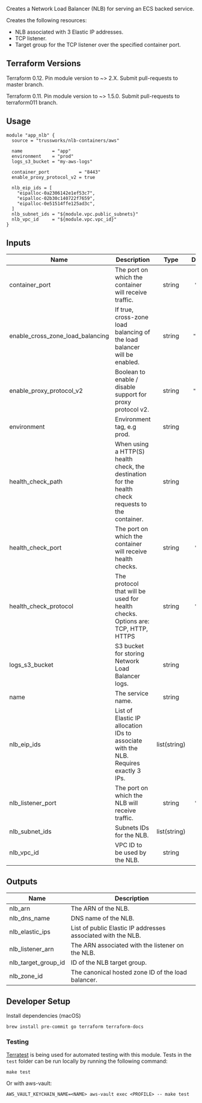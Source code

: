 Creates a Network Load Balancer (NLB) for serving an ECS backed service.

Creates the following resources:

* NLB associated with 3 Elastic IP addresses.
* TCP listener.
* Target group for the TCP listener over the specified container port.


## Terraform Versions

Terraform 0.12. Pin module version to ~> 2.X. Submit pull-requests to master branch.

Terraform 0.11. Pin module version to ~> 1.5.0. Submit pull-requests to terraform011 branch.

## Usage

```hcl
module "app_nlb" {
  source = "trussworks/nlb-containers/aws"

  name           = "app"
  environment    = "prod"
  logs_s3_bucket = "my-aws-logs"

  container_port           = "8443"
  enable_proxy_protocol_v2 = true

  nlb_eip_ids = [
    "eipalloc-0a2306142e1ef53c7",
    "eipalloc-02b30c140722f7659",
    "eipalloc-0e51514ffe125ad3c",
  ]
  nlb_subnet_ids = "${module.vpc.public_subnets}"
  nlb_vpc_id     = "${module.vpc.vpc_id}"
}
```

<!-- BEGINNING OF PRE-COMMIT-TERRAFORM DOCS HOOK -->
## Inputs

| Name | Description | Type | Default | Required |
|------|-------------|:----:|:-----:|:-----:|
| container\_port | The port on which the container will receive traffic. | string | `"443"` | no |
| enable\_cross\_zone\_load\_balancing | If true, cross-zone load balancing of the load balancer will be enabled. | string | `"true"` | no |
| enable\_proxy\_protocol\_v2 | Boolean to enable / disable support for proxy protocol v2. | string | `"true"` | no |
| environment | Environment tag, e.g prod. | string | n/a | yes |
| health\_check\_path | When using a HTTP(S) health check, the destination for the health check requests to the container. | string | `"/"` | no |
| health\_check\_port | The port on which the container will receive health checks. | string | `"443"` | no |
| health\_check\_protocol | The protocol that will be used for health checks.  Options are: TCP, HTTP, HTTPS | string | `"TCP"` | no |
| logs\_s3\_bucket | S3 bucket for storing Network Load Balancer logs. | string | n/a | yes |
| name | The service name. | string | n/a | yes |
| nlb\_eip\_ids | List of Elastic IP allocation IDs to associate with the NLB. Requires exactly 3 IPs. | list(string) | n/a | yes |
| nlb\_listener\_port | The port on which the NLB will receive traffic. | string | `"443"` | no |
| nlb\_subnet\_ids | Subnets IDs for the NLB. | list(string) | n/a | yes |
| nlb\_vpc\_id | VPC ID to be used by the NLB. | string | n/a | yes |

## Outputs

| Name | Description |
|------|-------------|
| nlb\_arn | The ARN of the NLB. |
| nlb\_dns\_name | DNS name of the NLB. |
| nlb\_elastic\_ips | List of public Elastic IP addresses associated with the NLB. |
| nlb\_listener\_arn | The ARN associated with the listener on the NLB. |
| nlb\_target\_group\_id | ID of the NLB target group. |
| nlb\_zone\_id | The canonical hosted zone ID of the load balancer. |

<!-- END OF PRE-COMMIT-TERRAFORM DOCS HOOK -->

## Developer Setup

Install dependencies (macOS)

```shell
brew install pre-commit go terraform terraform-docs
```

### Testing

[Terratest](https://github.com/gruntwork-io/terratest) is being used for
automated testing with this module. Tests in the `test` folder can be run
locally by running the following command:

```text
make test
```

Or with aws-vault:

```text
AWS_VAULT_KEYCHAIN_NAME=<NAME> aws-vault exec <PROFILE> -- make test
```

